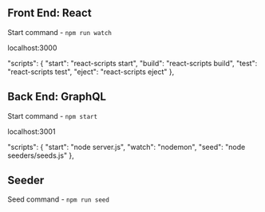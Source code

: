 ## Front End: React

Start command - `npm run watch`

localhost:3000

"scripts": {
"start": "react-scripts start",
"build": "react-scripts build",
"test": "react-scripts test",
"eject": "react-scripts eject"
},

## Back End: GraphQL

Start command - `npm start`

localhost:3001

"scripts": {
"start": "node server.js",
"watch": "nodemon",
"seed": "node seeders/seeds.js"
},

## Seeder

Seed command - `npm run seed`
